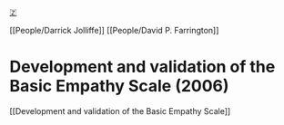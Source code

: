 [🇿](zotero://select/library/items/HYIULEC8)

[[People/Darrick Jolliffe]] [[People/David P. Farrington]] 
# Development and validation of the Basic Empathy Scale (2006)

[[Development and validation of the Basic Empathy Scale]]